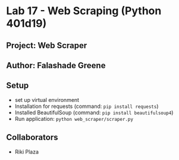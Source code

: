 # Lab 17 - Web Scraping (Python 401d19)
## Project: Web Scraper
## Author: Falashade Greene

## Setup
- set up virtual environment  
- Installation for requests (command: `pip install requests`)
- Installed BeautifulSoup (command: `pip install beautifulsoup4`)
- Run application: `python web_scraper/scraper.py`

## Collaborators

- Riki Plaza 